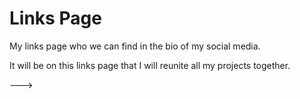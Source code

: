 # Links Page

My links page who we can find in the bio of my social media.  

It will be on this links page that I will reunite all my projects together.

---> <a href="https://links.jonaspace.com/">
